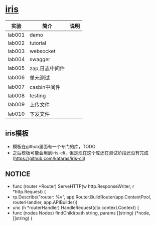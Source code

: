 # [iris](https://github.com/kataras/iris)

|实验|简介|说明|
|---|---|---|
|lab001|demo| |
|lab002|tutorial| |
|lab003|websocket| |
|lab004|swagger| |
|lab005|zap,日志中间件| |
|lab006|单元测试| |
|lab007|casbin中间件| |
|lab008|testing| |
|lab009|上传文件| |
|lab010|下发文件| |

## iris模板
 - 模板在github里面有一个专门的库，TODO
 - 之后模板可能会用到iris-cli，但是现在这个库还在测试阶段还没有完成(https://github.com/kataras/iris-cli)

## NOTICE
 - func (router *Router) ServeHTTP(w http.ResponseWriter, r *http.Request) {
 - rp.Describe("router: %v", app.Router.BuildRouter(app.ContextPool, routerHandler, app.APIBuilder))
 - unc (h *routerHandler) HandleRequest(ctx context.Context) {
 - func (nodes Nodes) findChild(path string, params []string) (*node, []string) {